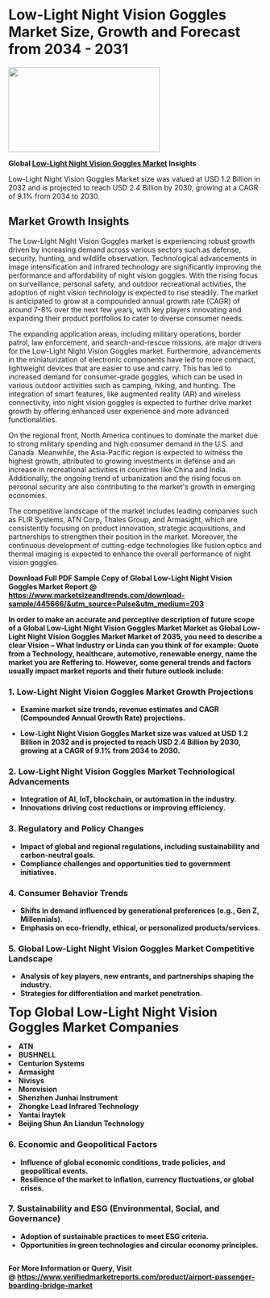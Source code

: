 <H1>Low-Light Night Vision Goggles Market Size, Growth and Forecast from 2034 - 2031</H1><img class="aligncenter size-medium wp-image-584254" src="https://thirdeyenews.in/wp-content/uploads/2034/09/Global-Market-Research-300x168.jpeg" alt="" width="300" height="168" /><p><strong>Global&nbsp;<a href="https://www.marketsizeandtrends.com/download-sample/445666/&amp;utm_source=Pulse&amp;utm_medium=203">Low-Light Night Vision Goggles Market</a> Insights</strong></p><p>Low-Light Night Vision Goggles Market size was valued at USD 1.2 Billion in 2032 and is projected to reach USD 2.4 Billion by 2030, growing at a CAGR of 9.1% from 2034 to 2030.</p><p><h2>Market Growth Insights</h2> <p>The Low-Light Night Vision Goggles market is experiencing robust growth driven by increasing demand across various sectors such as defense, security, hunting, and wildlife observation. Technological advancements in image intensification and infrared technology are significantly improving the performance and affordability of night vision goggles. With the rising focus on surveillance, personal safety, and outdoor recreational activities, the adoption of night vision technology is expected to rise steadily. The market is anticipated to grow at a compounded annual growth rate (CAGR) of around 7-8% over the next few years, with key players innovating and expanding their product portfolios to cater to diverse consumer needs.</p> <p><strong></strong></p> <p>The expanding application areas, including military operations, border patrol, law enforcement, and search-and-rescue missions, are major drivers for the Low-Light Night Vision Goggles market. Furthermore, advancements in the miniaturization of electronic components have led to more compact, lightweight devices that are easier to use and carry. This has led to increased demand for consumer-grade goggles, which can be used in various outdoor activities such as camping, hiking, and hunting. The integration of smart features, like augmented reality (AR) and wireless connectivity, into night vision goggles is expected to further drive market growth by offering enhanced user experience and more advanced functionalities.</p> <p>On the regional front, North America continues to dominate the market due to strong military spending and high consumer demand in the U.S. and Canada. Meanwhile, the Asia-Pacific region is expected to witness the highest growth, attributed to growing investments in defense and an increase in recreational activities in countries like China and India. Additionally, the ongoing trend of urbanization and the rising focus on personal security are also contributing to the market's growth in emerging economies.</p> <p>The competitive landscape of the market includes leading companies such as FLIR Systems, ATN Corp, Thales Group, and Armasight, which are consistently focusing on product innovation, strategic acquisitions, and partnerships to strengthen their position in the market. Moreover, the continuous development of cutting-edge technologies like fusion optics and thermal imaging is expected to enhance the overall performance of night vision goggles.</p> <p><strong></p><p><span class=""><strong>Download Full PDF Sample Copy of Global Low-Light Night Vision Goggles Market Report</strong> @ <a href="https://www.marketsizeandtrends.com/download-sample/445666/&amp;utm_source=Pulse&amp;utm_medium=203" target="_blank">https://www.marketsizeandtrends.com/download-sample/445666/&amp;utm_source=Pulse&amp;utm_medium=203</a></span></p><p>In order to make an accurate and perceptive description of future scope of a Global&nbsp;Low-Light Night Vision Goggles Market Market as Global&nbsp;Low-Light Night Vision Goggles Market Market of 2035, you need to describe a clear Vision &ndash; What Industry or Linda can you think of for example: Quote from a Technology, healthcare, automotive, renewable energy, name the market you are Reffering to. However, some general trends and factors usually impact market reports and their future outlook include:</p><h3>1.&nbsp;<strong>Low-Light Night Vision Goggles Market Growth Projections</strong></h3><ul><li>Examine market size trends, revenue estimates and CAGR (Compounded Annual Growth Rate) projections.</li><li><p>Low-Light Night Vision Goggles Market size was valued at USD 1.2 Billion in 2032 and is projected to reach USD 2.4 Billion by 2030, growing at a CAGR of 9.1% from 2034 to 2030.</p></li></ul><h3>2.&nbsp;<strong>Low-Light Night Vision Goggles Market Technological Advancements</strong></h3><ul><li>Integration of AI, IoT, blockchain, or automation in the industry.</li><li>Innovations driving cost reductions or improving efficiency.</li></ul><h3>3.&nbsp;<strong>Regulatory and Policy Changes</strong></h3><ul><li>Impact of global and regional regulations, including sustainability and carbon-neutral goals.</li><li>Compliance challenges and opportunities tied to government initiatives.</li></ul><h3>4.&nbsp;<strong>Consumer Behavior Trends</strong></h3><ul><li>Shifts in demand influenced by generational preferences (e.g., Gen Z, Millennials).</li><li>Emphasis on eco-friendly, ethical, or personalized products/services.</li></ul><h3>5.&nbsp;<strong>Global Low-Light Night Vision Goggles Market Competitive Landscape</strong></h3><ul><li>Analysis of key players, new entrants, and partnerships shaping the industry.</li><li>Strategies for differentiation and market penetration.</li></ul><p data-pm-slice="1 1 []"><span style="color: inherit; font-family: inherit; font-size: 25px;">Top Global Low-Light Night Vision Goggles Market Companies</span></p><div class="" data-test-id=""><p><li>ATN</li><li> BUSHNELL</li><li> Centurion Systems</li><li> Armasight</li><li> Nivisys</li><li> Morovision</li><li> Shenzhen Junhai Instrument</li><li> Zhongke Lead Infrared Technology</li><li> Yantai Iraytek</li><li> Beijing Shun An Liandun Technology</li></p></div><h3>6.&nbsp;<strong>Economic and Geopolitical Factors</strong></h3><ul><li>Influence of global economic conditions, trade policies, and geopolitical events.</li><li>Resilience of the market to inflation, currency fluctuations, or global crises.</li></ul><h3>7.&nbsp;<strong>Sustainability and ESG (Environmental, Social, and Governance)</strong></h3><ul><li>Adoption of sustainable practices to meet ESG criteria.</li><li>Opportunities in green technologies and circular economy principles.</li></ul><h2><strong style="font-size: 14px;">For More Information or Query, Visit @&nbsp;</strong><a style="background-color: #ffffff; font-size: 14px;" href="https://www.marketsizeandtrends.com/report/low-light-night-vision-goggles-market/" target="_blank">https://www.verifiedmarketreports.com/product/airport-passenger-boarding-bridge-market</a></h2>

